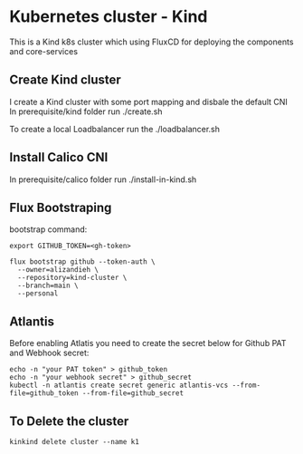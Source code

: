 # Kubernetes cluster - Kind

This is a Kind k8s cluster which using FluxCD for deploying the components and core-services

## Create Kind cluster 
I create a Kind cluster with some port mapping and disbale the default CNI
In prerequisite/kind folder run ./create.sh

To create a local Loadbalancer run the ./loadbalancer.sh

## Install Calico CNI
In prerequisite/calico folder run ./install-in-kind.sh

## Flux Bootstraping
bootstrap command:

```
export GITHUB_TOKEN=<gh-token>

flux bootstrap github --token-auth \
  --owner=alizandieh \
  --repository=kind-cluster \
  --branch=main \
  --personal

```

## Atlantis 

Before enabling Atlatis you need to create the secret below for Github PAT and Webhook secret:
```
echo -n "your PAT token" > github_token
echo -n "your webhook secret" > github_secret
kubectl -n atlantis create secret generic atlantis-vcs --from-file=github_token --from-file=github_secret
```

## To Delete the cluster 

```
kinkind delete cluster --name k1
```